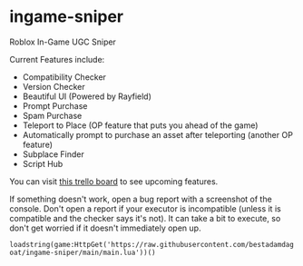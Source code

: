 # ingame-sniper
Roblox In-Game UGC Sniper

Current Features include:
- Compatibility Checker
- Version Checker
- Beautiful UI (Powered by Rayfield)
- Prompt Purchase
- Spam Purchase
- Teleport to Place (OP feature that puts you ahead of the game)
- Automatically prompt to purchase an asset after teleporting (another OP feature)
- Subplace Finder
- Script Hub

You can visit [this trello board](https://trello.com/b/AkToehxV/dev-board) to see upcoming features.

If something doesn't work, open a bug report with a screenshot of the console. Don't open a report if your executor is incompatible (unless it is compatible and the checker says it's not). It can take a bit to execute, so don't get worried if it doesn't immediately open up.

`loadstring(game:HttpGet('https://raw.githubusercontent.com/bestadamdagoat/ingame-sniper/main/main.lua'))()`
